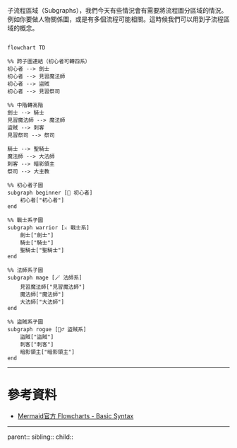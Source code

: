 子流程區域（Subgraphs），我們今天有些情況會有需要將流程圖分區域的情況。例如你要做人物關係圖，或是有多個流程可能相關。這時候我們可以用到子流程區域的概念。

```mermaid

flowchart TD

%% 跨子圖連結（初心者可轉四系）
初心者 --> 劍士
初心者 --> 見習魔法師
初心者 --> 盜賊
初心者 --> 見習祭司

%% 中階轉高階
劍士 --> 騎士
見習魔法師 --> 魔法師
盜賊 --> 刺客
見習祭司 --> 祭司

騎士 --> 聖騎士
魔法師 --> 大法師
刺客 --> 暗影領主
祭司 --> 大主教

%% 初心者子圖
subgraph beginner [👶 初心者]
    初心者["初心者"]
end

%% 戰士系子圖
subgraph warrior [⚔️ 戰士系]
    劍士["劍士"]
    騎士["騎士"]
    聖騎士["聖騎士"]
end

%% 法師系子圖
subgraph mage [🪄 法師系]
    見習魔法師["見習魔法師"]
    魔法師["魔法師"]
    大法師["大法師"]
end

%% 盜賊系子圖
subgraph rogue [🕵️‍♂️ 盜賊系]
    盜賊["盜賊"]
    刺客["刺客"]
    暗影領主["暗影領主"]
end

```
- - -
# 參考資料
- [Mermaid官方 Flowcharts - Basic Syntax](https://mermaid.js.org/syntax/flowchart.html#tagged-process-tagged-rectangle)
- - -
parent::
sibling::
child::
